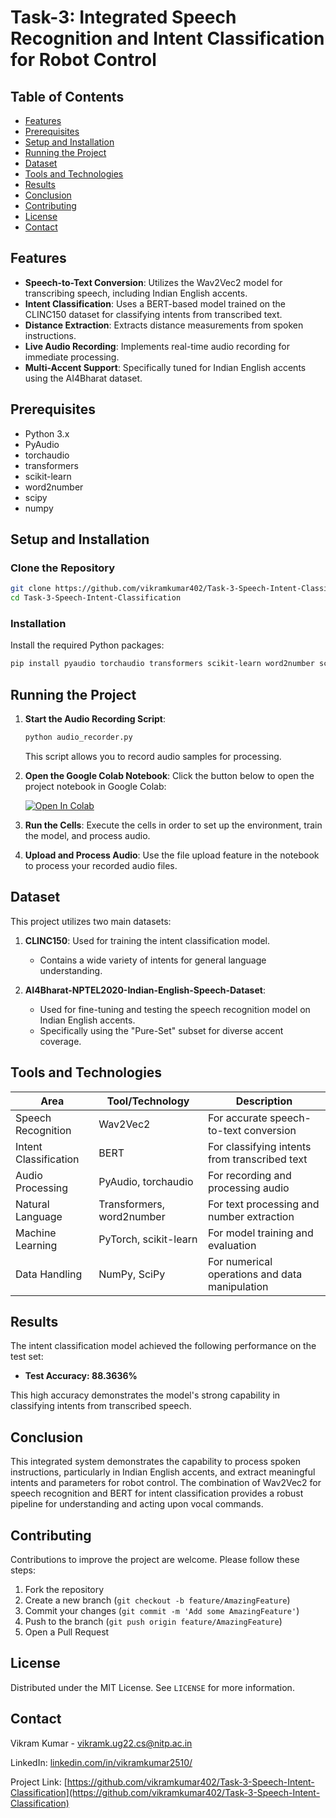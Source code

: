 # Task-3: Integrated Speech Recognition and Intent Classification for Robot Control

## Table of Contents
- [Features](#features)
- [Prerequisites](#prerequisites)
- [Setup and Installation](#setup-and-installation)
- [Running the Project](#running-the-project)
- [Dataset](#dataset)
- [Tools and Technologies](#tools-and-technologies)
- [Results](#results)
- [Conclusion](#conclusion)
- [Contributing](#contributing)
- [License](#license)
- [Contact](#contact)

## Features
- **Speech-to-Text Conversion**: Utilizes the Wav2Vec2 model for transcribing speech, including Indian English accents.
- **Intent Classification**: Uses a BERT-based model trained on the CLINC150 dataset for classifying intents from transcribed text.
- **Distance Extraction**: Extracts distance measurements from spoken instructions.
- **Live Audio Recording**: Implements real-time audio recording for immediate processing.
- **Multi-Accent Support**: Specifically tuned for Indian English accents using the AI4Bharat dataset.

## Prerequisites
- Python 3.x
- PyAudio
- torchaudio
- transformers
- scikit-learn
- word2number
- scipy
- numpy

## Setup and Installation

### Clone the Repository
```bash
git clone https://github.com/vikramkumar402/Task-3-Speech-Intent-Classification.git
cd Task-3-Speech-Intent-Classification
```

### Installation
Install the required Python packages:

```bash
pip install pyaudio torchaudio transformers scikit-learn word2number scipy numpy
```

## Running the Project

1. **Start the Audio Recording Script**:
   ```bash
   python audio_recorder.py
   ```
   This script allows you to record audio samples for processing.

2. **Open the Google Colab Notebook**:
   Click the button below to open the project notebook in Google Colab:

   [![Open In Colab](https://colab.research.google.com/assets/colab-badge.svg)](https://colab.research.google.com/drive/1QDZ-8GcnpFIO5URkojgRzqjSOUoI3LnW?usp=sharing)

3. **Run the Cells**:
   Execute the cells in order to set up the environment, train the model, and process audio.

4. **Upload and Process Audio**:
   Use the file upload feature in the notebook to process your recorded audio files.

## Dataset
This project utilizes two main datasets:

1. **CLINC150**: Used for training the intent classification model.
   - Contains a wide variety of intents for general language understanding.

2. **AI4Bharat-NPTEL2020-Indian-English-Speech-Dataset**: 
   - Used for fine-tuning and testing the speech recognition model on Indian English accents.
   - Specifically using the "Pure-Set" subset for diverse accent coverage.

## Tools and Technologies

| Area                  | Tool/Technology           | Description                                    |
| --------------------- | ------------------------- | ---------------------------------------------- |
| Speech Recognition    | Wav2Vec2                  | For accurate speech-to-text conversion         |
| Intent Classification | BERT                      | For classifying intents from transcribed text  |
| Audio Processing      | PyAudio, torchaudio       | For recording and processing audio             |
| Natural Language      | Transformers, word2number | For text processing and number extraction      |
| Machine Learning      | PyTorch, scikit-learn     | For model training and evaluation              |
| Data Handling         | NumPy, SciPy              | For numerical operations and data manipulation |

## Results

The intent classification model achieved the following performance on the test set:

- **Test Accuracy: 88.3636%**

This high accuracy demonstrates the model's strong capability in classifying intents from transcribed speech.

## Conclusion
This integrated system demonstrates the capability to process spoken instructions, particularly in Indian English accents, and extract meaningful intents and parameters for robot control. The combination of Wav2Vec2 for speech recognition and BERT for intent classification provides a robust pipeline for understanding and acting upon vocal commands.

## Contributing
Contributions to improve the project are welcome. Please follow these steps:

1. Fork the repository
2. Create a new branch (`git checkout -b feature/AmazingFeature`)
3. Commit your changes (`git commit -m 'Add some AmazingFeature'`)
4. Push to the branch (`git push origin feature/AmazingFeature`)
5. Open a Pull Request

## License
Distributed under the MIT License. See `LICENSE` for more information.

## Contact
Vikram Kumar - vikramk.ug22.cs@nitp.ac.in

LinkedIn: [linkedin.com/in/vikramkumar2510/](https://www.linkedin.com/in/vikramkumar2510/)

Project Link: [https://github.com/vikramkumar402/Task-3-Speech-Intent-Classification](https://github.com/vikramkumar402/Task-3-Speech-Intent-Classification)
